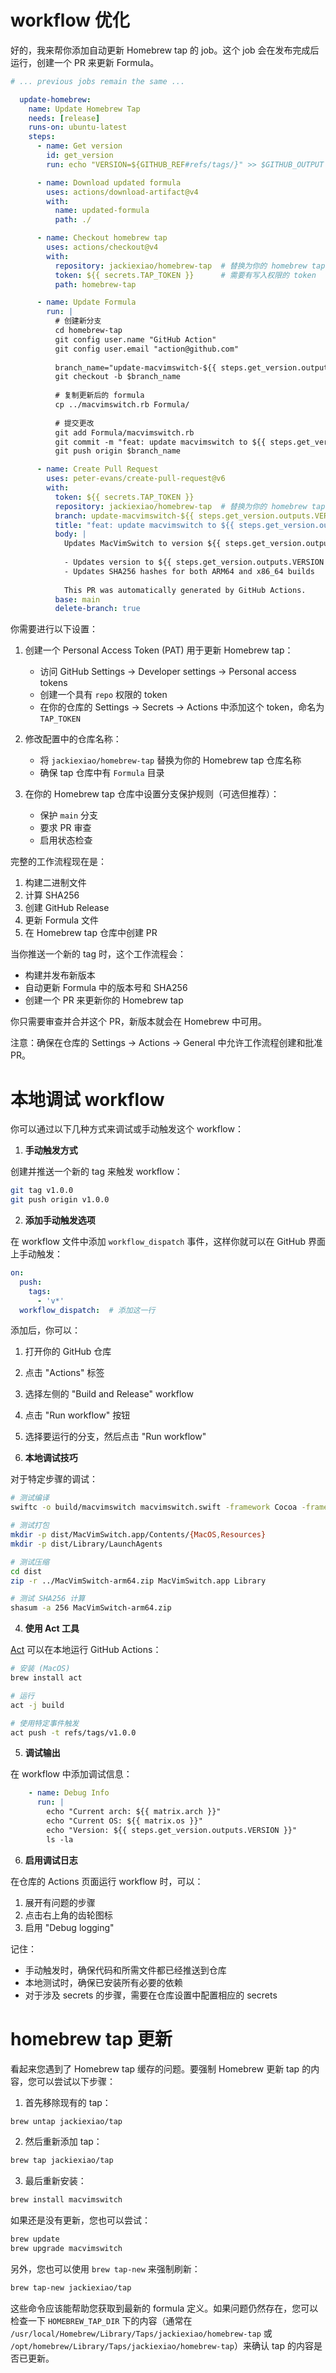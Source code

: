 
# workflow 优化
好的，我来帮你添加自动更新 Homebrew tap 的 job。这个 job 会在发布完成后运行，创建一个 PR 来更新 Formula。

```yaml:.github/workflows/release.yml
# ... previous jobs remain the same ...

  update-homebrew:
    name: Update Homebrew Tap
    needs: [release]
    runs-on: ubuntu-latest
    steps:
      - name: Get version
        id: get_version
        run: echo "VERSION=${GITHUB_REF#refs/tags/}" >> $GITHUB_OUTPUT

      - name: Download updated formula
        uses: actions/download-artifact@v4
        with:
          name: updated-formula
          path: ./

      - name: Checkout homebrew tap
        uses: actions/checkout@v4
        with:
          repository: jackiexiao/homebrew-tap  # 替换为你的 homebrew tap 仓库
          token: ${{ secrets.TAP_TOKEN }}      # 需要有写入权限的 token
          path: homebrew-tap

      - name: Update Formula
        run: |
          # 创建新分支
          cd homebrew-tap
          git config user.name "GitHub Action"
          git config user.email "action@github.com"
          
          branch_name="update-macvimswitch-${{ steps.get_version.outputs.VERSION }}"
          git checkout -b $branch_name
          
          # 复制更新后的 formula
          cp ../macvimswitch.rb Formula/
          
          # 提交更改
          git add Formula/macvimswitch.rb
          git commit -m "feat: update macvimswitch to ${{ steps.get_version.outputs.VERSION }}"
          git push origin $branch_name

      - name: Create Pull Request
        uses: peter-evans/create-pull-request@v6
        with:
          token: ${{ secrets.TAP_TOKEN }}
          repository: jackiexiao/homebrew-tap  # 替换为你的 homebrew tap 仓库
          branch: update-macvimswitch-${{ steps.get_version.outputs.VERSION }}
          title: "feat: update macvimswitch to ${{ steps.get_version.outputs.VERSION }}"
          body: |
            Updates MacVimSwitch to version ${{ steps.get_version.outputs.VERSION }}
            
            - Updates version to ${{ steps.get_version.outputs.VERSION }}
            - Updates SHA256 hashes for both ARM64 and x86_64 builds
            
            This PR was automatically generated by GitHub Actions.
          base: main
          delete-branch: true
```

你需要进行以下设置：

1. 创建一个 Personal Access Token (PAT) 用于更新 Homebrew tap：
   - 访问 GitHub Settings -> Developer settings -> Personal access tokens
   - 创建一个具有 `repo` 权限的 token
   - 在你的仓库的 Settings -> Secrets -> Actions 中添加这个 token，命名为 `TAP_TOKEN`

2. 修改配置中的仓库名称：
   - 将 `jackiexiao/homebrew-tap` 替换为你的 Homebrew tap 仓库名称
   - 确保 tap 仓库中有 `Formula` 目录

3. 在你的 Homebrew tap 仓库中设置分支保护规则（可选但推荐）：
   - 保护 `main` 分支
   - 要求 PR 审查
   - 启用状态检查

完整的工作流程现在是：
1. 构建二进制文件
2. 计算 SHA256
3. 创建 GitHub Release
4. 更新 Formula 文件
5. 在 Homebrew tap 仓库中创建 PR

当你推送一个新的 tag 时，这个工作流程会：
- 构建并发布新版本
- 自动更新 Formula 中的版本号和 SHA256
- 创建一个 PR 来更新你的 Homebrew tap

你只需要审查并合并这个 PR，新版本就会在 Homebrew 中可用。

注意：确保在仓库的 Settings -> Actions -> General 中允许工作流程创建和批准 PR。


# 本地调试 workflow
你可以通过以下几种方式来调试或手动触发这个 workflow：

1. **手动触发方式**

创建并推送一个新的 tag 来触发 workflow：
```bash
git tag v1.0.0
git push origin v1.0.0
```

2. **添加手动触发选项**

在 workflow 文件中添加 `workflow_dispatch` 事件，这样你就可以在 GitHub 界面上手动触发：

```yaml:.github/workflows/release.yml
on:
  push:
    tags:
      - 'v*'
  workflow_dispatch:  # 添加这一行
```

添加后，你可以：
1. 打开你的 GitHub 仓库
2. 点击 "Actions" 标签
3. 选择左侧的 "Build and Release" workflow
4. 点击 "Run workflow" 按钮
5. 选择要运行的分支，然后点击 "Run workflow"

3. **本地调试技巧**

对于特定步骤的调试：

```bash
# 测试编译
swiftc -o build/macvimswitch macvimswitch.swift -framework Cocoa -framework Carbon -target arm64-apple-macos11

# 测试打包
mkdir -p dist/MacVimSwitch.app/Contents/{MacOS,Resources}
mkdir -p dist/Library/LaunchAgents

# 测试压缩
cd dist
zip -r ../MacVimSwitch-arm64.zip MacVimSwitch.app Library

# 测试 SHA256 计算
shasum -a 256 MacVimSwitch-arm64.zip
```

4. **使用 Act 工具**

[Act](https://github.com/nektos/act) 可以在本地运行 GitHub Actions：

```bash
# 安装 (MacOS)
brew install act

# 运行
act -j build

# 使用特定事件触发
act push -t refs/tags/v1.0.0
```

5. **调试输出**

在 workflow 中添加调试信息：

```yaml:.github/workflows/release.yml
    - name: Debug Info
      run: |
        echo "Current arch: ${{ matrix.arch }}"
        echo "Current OS: ${{ matrix.os }}"
        echo "Version: ${{ steps.get_version.outputs.VERSION }}"
        ls -la
```

6. **启用调试日志**

在仓库的 Actions 页面运行 workflow 时，可以：
1. 展开有问题的步骤
2. 点击右上角的齿轮图标
3. 启用 "Debug logging"

记住：
- 手动触发时，确保代码和所需文件都已经推送到仓库
- 本地测试时，确保已安装所有必要的依赖
- 对于涉及 secrets 的步骤，需要在仓库设置中配置相应的 secrets

# homebrew tap 更新
看起来您遇到了 Homebrew tap 缓存的问题。要强制 Homebrew 更新 tap 的内容，您可以尝试以下步骤：

1. 首先移除现有的 tap：
```bash
brew untap jackiexiao/tap
```

2. 然后重新添加 tap：
```bash
brew tap jackiexiao/tap
```

3. 最后重新安装：
```bash
brew install macvimswitch
```

如果还是没有更新，您也可以尝试：
```bash
brew update
brew upgrade macvimswitch
```

另外，您也可以使用 `brew tap-new` 来强制刷新：
```bash
brew tap-new jackiexiao/tap
```

这些命令应该能帮助您获取到最新的 formula 定义。如果问题仍然存在，您可以检查一下 `HOMEBREW_TAP_DIR` 下的内容（通常在 `/usr/local/Homebrew/Library/Taps/jackiexiao/homebrew-tap` 或 `/opt/homebrew/Library/Taps/jackiexiao/homebrew-tap`）来确认 tap 的内容是否已更新。